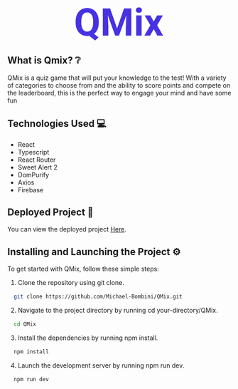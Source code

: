 <p align="center">
  <img src="./logo.png" />
</p>

## What is Qmix? ❔

QMix is a quiz game that will put your knowledge to the test! With a variety of categories to choose from and the ability to score points and compete on the leaderboard, this is the perfect way to engage your mind and have some fun

## Technologies Used 💻

- React
- Typescript
- React Router
- Sweet Alert 2
- DomPurify
- Axios
- Firebase

## Deployed Project 🚀

You can view the deployed project [Here](https://qmix.vercel.app/).

## Installing and Launching the Project ⚙

To get started with QMix, follow these simple steps:

1. Clone the repository using git clone.

```bash
  git clone https://github.com/Michael-Bombini/QMix.git
```

2. Navigate to the project directory by running cd your-directory/QMix.

```bash
  cd QMix
```

3. Install the dependencies by running npm install.

```bash
  npm install
```

4. Launch the development server by running npm run dev.

```bash
  npm run dev
```
